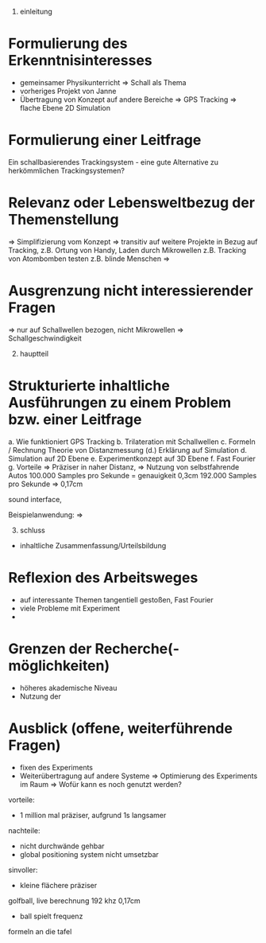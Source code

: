1. einleitung
# Formulierung des Erkenntnisinteresses

- gemeinsamer Physikunterricht => Schall als Thema
- vorheriges Projekt von Janne
- Übertragung von Konzept auf andere Bereiche
=> GPS Tracking => flache Ebene 2D Simulation


# Formulierung einer Leitfrage
 
Ein schallbasierendes Trackingsystem - eine gute Alternative zu herkömmlichen Trackingsystemen? 

# Relevanz oder Lebensweltbezug der Themenstellung 

=> Simplifizierung vom Konzept
=> transitiv auf weitere Projekte in Bezug auf Tracking,
z.B. Ortung von Handy, Laden durch Mikrowellen
z.B. Tracking von Atombomben testen
z.B. blinde Menschen
=> 

# Ausgrenzung nicht interessierender Fragen

=> nur auf Schallwellen bezogen, nicht Mikrowellen
=> Schallgeschwindigkeit


2. hauptteil
# Strukturierte inhaltliche Ausführungen zu einem Problem bzw. einer Leitfrage   

a. Wie funktioniert GPS Tracking
b. Trilateration mit Schallwellen
c. Formeln / Rechnung Theorie von Distanzmessung
(d.) Erklärung auf Simulation
d. Simulation auf 2D Ebene
e. Experimentkonzept auf 3D Ebene
f. Fast Fourier
g. Vorteile
=> Präziser in naher Distanz, 
=> Nutzung von selbstfahrende Autos
100.000 Samples pro Sekunde = genauigkeit 0,3cm
192.000 Samples pro Sekunde => 0,17cm 

sound interface,

Beispielanwendung:
=> 


 3. schluss

- inhaltliche Zusammenfassung/Urteilsbildung



# Reflexion des Arbeitsweges
- auf interessante Themen tangentiell gestoßen, Fast Fourier
- viele Probleme mit Experiment
- 

# Grenzen der Recherche(-möglichkeiten)
- höheres akademische Niveau
- Nutzung der 

# Ausblick (offene, weiterführende Fragen)

- fixen des Experiments
- Weiterübertragung auf andere Systeme
=> Optimierung des Experiments im Raum
=> Wofür kann es noch genutzt werden?


vorteile:

- 1 million mal präziser, aufgrund 1s langsamer

nachteile:

- nicht durchwände gehbar
- global positioning system nicht umsetzbar

sinvoller:

- kleine flächere präziser

golfball, live berechnung 192 khz
0,17cm

- ball spielt frequenz 

formeln an die tafel